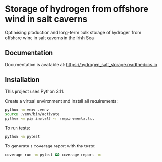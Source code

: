 # Storage of hydrogen from offshore wind in salt caverns

Optimising production and long-term bulk storage of hydrogen from offshore wind in salt caverns in the Irish Sea

## Documentation

Documentation is available at: <https://hydrogen_salt_storage.readthedocs.io>

## Installation

This project uses Python 3.11.

Create a virtual environment and install all requirements:

```sh
python -m venv .venv
source .venv/bin/activate
python -m pip install -r requirements.txt
```

To run tests:

```sh
python -m pytest
```

To generate a coverage report with the tests:

```sh
coverage run -m pytest && coverage report -m
```
